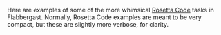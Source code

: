Here are examples of some of the more whimsical [Rosetta Code](http://rosettacode.org/) tasks in Flabbergast. Normally, Rosetta Code examples are meant to be very compact, but these are slightly more verbose, for clarity.
